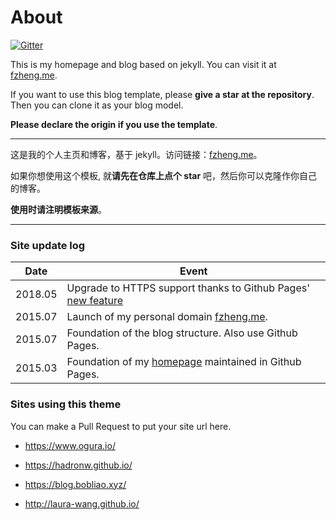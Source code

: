 # About

[![Gitter](https://badges.gitter.im/fan-farm/Lobby.svg)](https://gitter.im/fan-farm/Lobby)

This is my homepage and blog based on jekyll. You can visit it at [fzheng.me](http://fzheng.me).

If you want to use this blog template, please **give a star at the repository**. Then you can clone it as your blog model.

**Please declare the origin if you use the template**.

---

这是我的个人主页和博客，基于 jekyll。访问链接：[fzheng.me](http://fzheng.me)。

如果你想使用这个模板, 就**请先在仓库上点个 star** 吧，然后你可以克隆作你自己的博客。

**使用时请注明模板来源**。

---

### Site update log
 Date | Event
--- | ---
2018.05 | Upgrade to HTTPS support thanks to Github Pages' [new feature](https://blog.github.com/2018-05-01-github-pages-custom-domains-https/)
2015.07 | Launch of my personal domain [fzheng.me](http://fzheng.me).
2015.07 | Foundation of the blog structure. Also use Github Pages.
2015.03	| Foundation of my [homepage](https://izhengfan.github.io) maintained in Github Pages.

### Sites using this theme

You can make a Pull Request to put your site url here.

- https://www.ogura.io/

- https://hadronw.github.io/

- https://blog.bobliao.xyz/

- http://laura-wang.github.io/